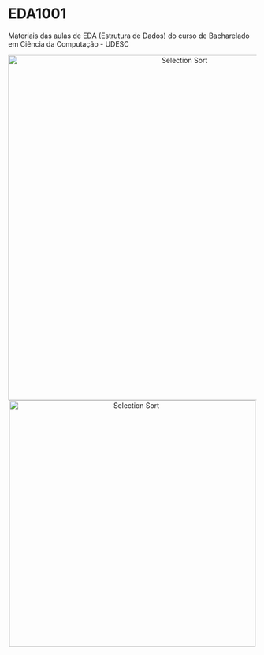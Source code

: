 # EDA1001
Materiais das aulas de EDA (Estrutura de Dados) do curso de Bacharelado em Ciência da Computação - UDESC

<p align="center">
  <img class="gatsby-resp-image-image" src="https://miro.medium.com/max/1400/1*5WXRN62ddiM_Gcf4GDdCZg.gif" "Selection Sort" width="700" title="Selection Sort">
  <img src="https://holypython.com/wp-content/uploads/2019/12/insertionsort2.gif" width="500" title="Selection Sort">
</p>
